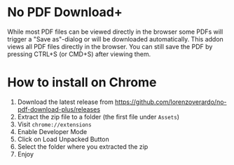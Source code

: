 # No PDF Download+

While most PDF files can be viewed directly in the browser some PDFs will trigger a "Save as"-dialog or will be downloaded automatically. This addon views all PDF files directly in the browser. You can still save the PDF by pressing CTRL+S (or CMD+S) after viewing them.

# How to install on Chrome

1. Download the latest release from https://github.com/lorenzoverardo/no-pdf-download-plus/releases
2. Extract the zip file to a folder (the first file under `Assets`)
3. Visit `chrome://extensions`
4. Enable Developer Mode
5. Click on Load Unpacked Button
6. Select the folder where you extracted the zip
7. Enjoy
